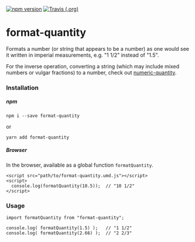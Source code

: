 [![npm version](https://badge.fury.io/js/format-quantity.svg)](//npmjs.com/package/format-quantity)
[![Travis (.org)](https://img.shields.io/travis/jakeboone02/format-quantity)](https://travis-ci.org/jakeboone02/format-quantity)

# format-quantity

Formats a number (or string that appears to be a number) as one would see it written in imperial measurements, e.g. "1 1/2" instead of "1.5".

For the inverse operation, converting a string (which may include mixed numbers or vulgar fractions) to a number, check out [numeric-quantity](https://www.npmjs.com/package/numeric-quantity).

### Installation

##### npm

```
npm i --save format-quantity
```

or

```
yarn add format-quantity
```

##### Browser

In the browser, available as a global function `formatQuantity`.

```
<script src="path/to/format-quantity.umd.js"></script>
<script>
  console.log(formatQuantity(10.5));  // "10 1/2"
</script>
```

### Usage

```
import formatQuantity from "format-quantity";

console.log( formatQuantity(1.5) );   // "1 1/2"
console.log( formatQuantity(2.66) );  // "2 2/3"
```
